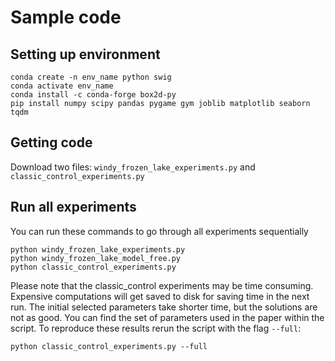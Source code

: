 # Sample code

## Setting up environment

```
conda create -n env_name python swig
conda activate env_name
conda install -c conda-forge box2d-py
pip install numpy scipy pandas pygame gym joblib matplotlib seaborn tqdm
```


## Getting code

Download two files: `windy_frozen_lake_experiments.py` and `classic_control_experiments.py`

## Run all experiments

You can run these commands to go through all experiments sequentially 
```
python windy_frozen_lake_experiments.py
python windy_frozen_lake_model_free.py
python classic_control_experiments.py
```

Please note that the classic_control experiments may be time consuming. Expensive computations will get saved to disk for saving time in the next run. The initial selected parameters take shorter time, but the solutions are not as good. You can find the set of parameters used in the paper within the script. To reproduce these results rerun the script with the flag `--full`:
```
python classic_control_experiments.py --full
```


